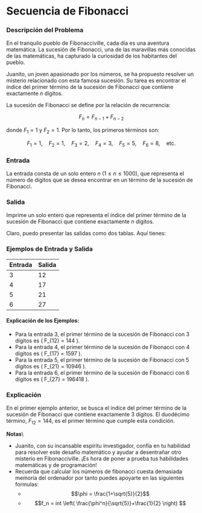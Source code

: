 # Secuencia de Fibonacci

### Descripción del Problema
En el tranquilo pueblo de Fibonacciville, cada día es una aventura matemática. La sucesión de Fibonacci, una de las maravillas más conocidas de las matemáticas, ha capturado la curiosidad de los habitantes del pueblo. 

Juanito, un joven apasionado por los números, se ha propuesto resolver un misterio relacionado con esta famosa sucesión. Su tarea es encontrar el índice del primer término de la sucesión de Fibonacci que contiene exactamente $n$ dígitos.

La sucesión de Fibonacci se define por la relación de recurrencia:

$$ F_n = F_{n-1} + F_{n-2} $$

donde $F_1 = 1$ y $F_2 = 1$. Por lo tanto, los primeros términos son:

$$ F_1 = 1, \quad F_2 = 1, \quad F_3 = 2, \quad F_4 = 3, \quad F_5 = 5, \quad F_6 = 8, \quad \text{etc.} $$

### Entrada
La entrada consta de un solo entero $n$ ($1 \leq n \leq 1000$), que representa el número de dígitos que se desea encontrar en un término de la sucesión de Fibonacci.

### Salida
Imprime un solo entero que representa el índice del primer término de la sucesión de Fibonacci que contiene exactamente $n$ dígitos.

Claro, puedo presentar las salidas como dos tablas. Aquí tienes:

### Ejemplos de Entrada y Salida

| Entrada | Salida |
|---------|--------|
|    3    |   12   |
|    4    |   17   |
|    5    |   21   |
|    6    |   27   |

#### Explicación de los Ejemplos:

- Para la entrada 3, el primer término de la sucesión de Fibonacci con 3 dígitos es \( F_{12} = 144 \).
- Para la entrada 4, el primer término de la sucesión de Fibonacci con 4 dígitos es \( F_{17} = 1597 \).
- Para la entrada 5, el primer término de la sucesión de Fibonacci con 5 dígitos es \( F_{21} = 10946 \).
- Para la entrada 6, el primer término de la sucesión de Fibonacci con 6 dígitos es \( F_{27} = 196418 \).


### Explicación
En el primer ejemplo anterior, se busca el índice del primer término de la sucesión de Fibonacci que contiene exactamente 3 dígitos. El duodécimo término, $F_{12} = 144$, es el primer término que cumple esta condición.


**Notas**\
- Juanito, con su incansable espíritu investigador, confía en tu habilidad para resolver este desafío matemático y ayudar a desentrañar otro misterio en Fibonacciville. ¡Es hora de poner a prueba tus habilidades matemáticas y de programación!
- Recuerda que calcular los números de fibonacci cuesta demasiada memoria del ordenador por tanto puedes apoyarte en las siguientes formulas:
  - $$\phi = \frac{1+\sqrt{5}}{2}$$
  - $$f_n = int  \left( \frac{\phi^n}{\sqrt{5}}+\frac{1}{2} \right) $$
